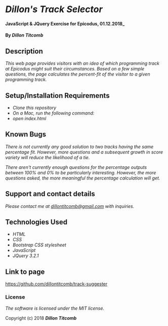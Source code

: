 # _Dillon's Track Selector_

#### JavaScript & JQuery Exercise for Epicodus, 01.12.2018_

#### By _**Dillon Titcomb**_

## Description

_This web page provides visitors with an idea of which programming track at Epicodus might suit their circumstances. Based on a few simple questions, the page calculates the percent-fit of the visitor to a given programming track._

## Setup/Installation Requirements

* _Clone this repository_
* _On a Mac, run the following command:_
* _open index.html_

## Known Bugs

_There is not currently any good solution to two tracks having the same percentage fit. However, more questions and a subsequent growth in score variety will reduce the likelihood of a tie._

_There aren't currently enough questions for the percentage outputs between 100% and 0% to be particularly interesting. However, the more questions asked, the more meaningful the percentage calculation will get._

## Support and contact details

_Please contact me at dillontitcomb@gmail.com with inquiries._

## Technologies Used

* _HTML_
* _CSS_
* _Bootstrap CSS stylesheet_
* _JavaScript_
* _JQuery 3.2.1_

## Link to page

https://github.com/dillontitcomb/track-suggester

### License

*The software is licensed under the MIT license.*

Copyright (c) 2018 **_Dillon Titcomb_**
